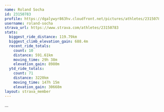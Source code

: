 ```yaml
---
name: Roland Socha
id: 23150783
profile: https://dgalywyr863hv.cloudfront.net/pictures/athletes/23150783/14745672/4/large.jpg
username: roland-socha
strava_url: https://www.strava.com/athletes/23150783
stats:
  biggest_ride_distance: 119.79km
  biggest_climb_elevation_gain: 688.4m
  recent_ride_totals:
    count: 10
    distance: 591.61km
    moving_time: 29h 38m
    elevation_gain: 8980m
  ytd_ride_totals:
    count: 71
    distance: 3220km
    moving_time: 147h 15m
    elevation_gain: 30668m
layout: strava_member
--- 
```

...
